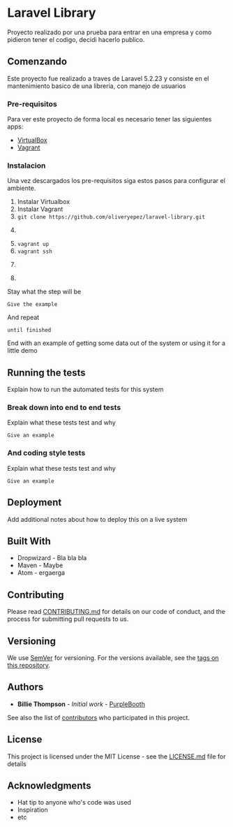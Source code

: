 # Laravel Library

Proyecto realizado por una prueba para entrar en una empresa y como pidieron tener el codigo, decidi hacerlo publico.

## Comenzando

Este proyecto fue realizado a traves de Laravel 5.2.23 y consiste en el mantenimiento basico de una libreria, con 
manejo de usuarios


### Pre-requisitos

Para ver este proyecto de forma local es necesario tener las siguientes apps:

- [VirtualBox](https://www.virtualbox.org/wiki/Downloads)
- [Vagrant](https://www.vagrantup.com/downloads.html)


### Instalacion

Una vez descargados los pre-requisitos siga estos pasos para configurar el ambiente.

1. Instalar Virtualbox
2. Instalar Vagrant
3. ``` git clone https://github.com/oliveryepez/laravel-library.git ```
4. ``` cd ruta/donde/esta/clonado/el/repositorio
5. ``` vagrant up ```
6. ``` vagrant ssh ```
7. ``` chmod -R 777 /var/www/library/storage/
8. 

Stay what the step will be

```
Give the example
```

And repeat

```
until finished
```

End with an example of getting some data out of the system or using it for a little demo

## Running the tests

Explain how to run the automated tests for this system

### Break down into end to end tests

Explain what these tests test and why

```
Give an example
```

### And coding style tests

Explain what these tests test and why

```
Give an example
```

## Deployment

Add additional notes about how to deploy this on a live system

## Built With

* Dropwizard - Bla bla bla
* Maven - Maybe
* Atom - ergaerga

## Contributing

Please read [CONTRIBUTING.md](CONTRIBUTING.md) for details on our code of conduct, and the process for submitting pull requests to us.

## Versioning

We use [SemVer](http://semver.org/) for versioning. For the versions available, see the [tags on this repository](https://github.com/your/project/tags). 

## Authors

* **Billie Thompson** - *Initial work* - [PurpleBooth](https://github.com/PurpleBooth)

See also the list of [contributors](https://github.com/your/project/contributors) who participated in this project.

## License

This project is licensed under the MIT License - see the [LICENSE.md](LICENSE.md) file for details

## Acknowledgments

* Hat tip to anyone who's code was used
* Inspiration
* etc
